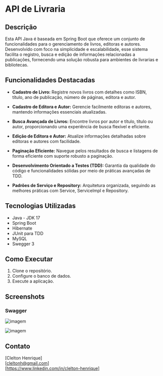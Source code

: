 # API de Livraria

## Descrição

Esta API Java é baseada em Spring Boot que oferece um conjunto de funcionalidades para o gerenciamento de livros, editoras e autores. Desenvolvido com foco na simplicidade e escalabilidade, esse sistema facilita o registro, busca e edição de informações relacionadas a publicações, fornecendo uma solução robusta para ambientes de livrarias e bibliotecas.

## Funcionalidades Destacadas

- **Cadastro de Livro:** Registre novos livros com detalhes como ISBN, título, ano de publicação, número de páginas, editora e autor.

- **Cadastro de Editora e Autor:** Gerencie facilmente editoras e autores, mantendo informações essenciais atualizadas.

- **Busca Avançada de Livros:** Encontre livros por autor e título, título ou autor, proporcionando uma experiência de busca flexível e eficiente.

- **Edição de Editora e Autor:** Atualize informações detalhadas sobre editoras e autores com facilidade.

- **Paginação Eficiente:** Navegue pelos resultados de busca e listagens de forma eficiente com suporte robusto a paginação.

- **Desenvolvimento Orientado a Testes (TDD):** Garantia da qualidade do código e funcionalidades sólidas por meio de práticas avançadas de TDD.

- **Padrões de Serviço e Repository:** Arquitetura organizada, seguindo as melhores práticas com Service, ServiceImpl e Repository.

## Tecnologias Utilizadas

- Java - JDK 17
- Spring Boot
- Hibernate
- JUnit para TDD
- MySQL
- Swegger 3

## Como Executar

1. Clone o repositório.
2. Configure o banco de dados.
3. Execute a aplicação.

## Screenshots

### Swagger

![imagem](https://github.com/CleltonCode/Gerenciameto-de-livraria/assets/160769903/a71d62b6-0982-4310-8f56-d608dfcae3b5)

![imagem](https://github.com/CleltonCode/Gerenciameto-de-livraria/assets/160769903/7ea92b17-6d40-4362-b782-5172560f862a)


## Contato

[Clelton Henrique]  
[cleltonh@gmail.com]  
[https://www.linkedin.com/in/clelton-henrique]
